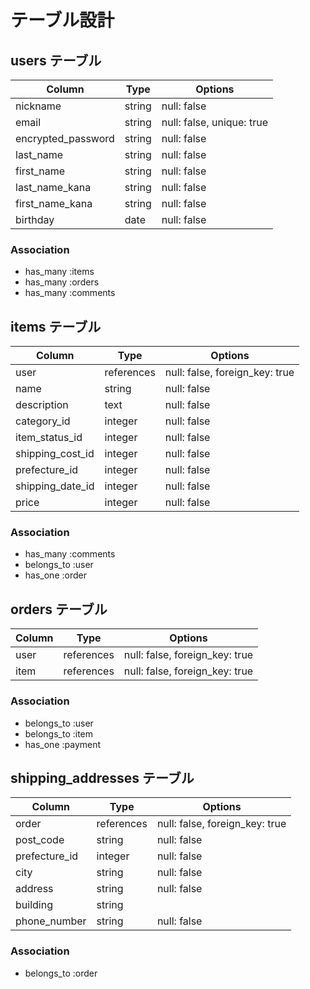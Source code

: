 # テーブル設計

## users テーブル

| Column             | Type   | Options     |
| ------------------ | ------ | ----------- |
| nickname           | string | null: false |
| email              | string | null: false, unique: true |
| encrypted_password | string | null: false |
| last_name          | string | null: false |
| first_name         | string | null: false |
| last_name_kana     | string | null: false |
| first_name_kana    | string | null: false |
| birthday           | date   | null: false |

### Association

- has_many :items
- has_many :orders
- has_many :comments

## items テーブル

| Column           | Type         | Options                        |
| ---------------- | ------------ | ------------------------------ |
| user             | references   | null: false, foreign_key: true |
| name             | string       | null: false                    |
| description      | text         | null: false                    |
| category_id      | integer      | null: false                    |
| item_status_id   | integer      | null: false                    |
| shipping_cost_id | integer      | null: false                    |
| prefecture_id    | integer      | null: false                    |
| shipping_date_id | integer      | null: false                    |
| price            | integer      | null: false                    |

### Association

- has_many :comments
- belongs_to :user
- has_one :order

## orders テーブル

| Column | Type       | Options                        |
| ------ | ---------- | ------------------------------ |
| user   | references | null: false, foreign_key: true |
| item   | references | null: false, foreign_key: true |

### Association

- belongs_to :user
- belongs_to :item
- has_one :payment

## shipping_addresses テーブル

| Column         | Type        | Options                        |
| -------------- | ----------- | ------------------------------ |
| order          | references  | null: false, foreign_key: true |
| post_code      | string      | null: false                    |
| prefecture_id  | integer     | null: false                    |
| city           | string      | null: false                    |
| address        | string      | null: false                    |
| building       | string      |                                |
| phone_number   | string      | null: false                    |

### Association

- belongs_to :order